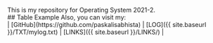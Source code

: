 ---
---

<br>
This is my repository for Operating System 2021-2.

<br>
## Table Example
Also, you can visit my:
<br>
| [GitHub](https://github.com/paskalisabhista) | [LOG]({{ site.baseurl }}/TXT/mylog.txt) | [LINKS]({{ site.baseurl }}/LINKS/) |
<br>
